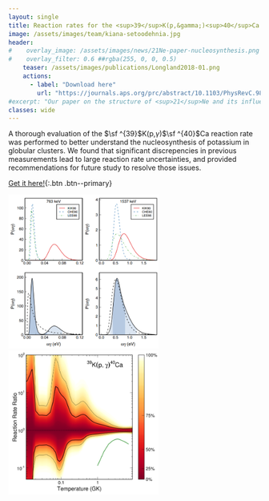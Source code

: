 ```yaml
---
layout: single
title: Reaction rates for the <sup>39</sup>K(p,&gamma;)<sup>40</sup>Ca reaction
image: /assets/images/team/kiana-setoodehnia.jpg
header:
#    overlay_image: /assets/images/news/21Ne-paper-nucleosynthesis.png
#    overlay_filter: 0.6 ##rgba(255, 0, 0, 0.5)
    teaser: /assets/images/publications/Longland2018-01.png
    actions:
      - label: "Download here"
        url: "https://journals.aps.org/prc/abstract/10.1103/PhysRevC.98.025802"
#excerpt: "Our paper on the structure of <sup>21</sup>Ne and its influence on the <sup>17</sup>O+alpha reaction rates in rotating massive stars has been published!"
classes: wide
---
```


A thorough evaluation of the $\sf ^{39}$K(p,$\gamma$)$\sf ^{40}$Ca reaction rate was performed to better understand the nucleosynthesis of potassium in globular clusters. We found that significant discrepencies in previous measurements lead to large reaction rate uncertainties, and provided recommendations for future study to resolve those issues.

[Get it here!](https://journals.aps.org/prc/abstract/10.1103/PhysRevC.98.025802){:.btn .btn--primary}

<img src="/assets/images/publications/Longland2018-01.png" width="300">
<img src="/assets/images/publications/Longland2018-02.png"  width="300">

<!---    <figcaption>Combination of probability density distributions for divergent resonance strengths.</figcaption>
</figure>
<figure>
--->


<!---    <figcaption>Reaction rate uncertainty plot for the $^{39}$K(p,$\gamma$)$^{40}$Ca reaction</figcaption>
</figure>
--->
